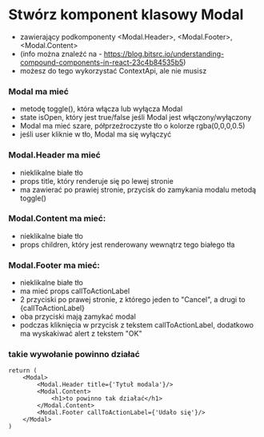 # Stwórz komponent klasowy Modal
- zawierający podkomponenty <Modal.Header>, <Modal.Footer>, <Modal.Content>
- (info można znaleźć na - https://blog.bitsrc.io/understanding-compound-components-in-react-23c4b84535b5)
- możesz do tego wykorzystać ContextApi, ale nie musisz

### Modal ma mieć 
- metodę toggle(), która włącza lub wyłącza Modal
- state isOpen, który jest true/false jeśli Modal jest włączony/wyłączony
- Modal ma mieć szare, półprzeźroczyste tło o kolorze rgba(0,0,0,0.5)
- jeśli user kliknie w tło, Modal ma się wyłączyć

### Modal.Header ma mieć 
- nieklikalne białe tło
- props title, który renderuje się po lewej stronie 
- ma zawierać po prawiej stronie, przycisk do zamykania modalu metodą toggle()

### Modal.Content ma mieć:
- nieklikalne białe tło
- props children, który jest renderowany wewnątrz tego białego tła

### Modal.Footer ma mieć:
- nieklikalne białe tło
- ma mieć props callToActionLabel
- 2 przyciski po prawej stronie, z którego jeden to "Cancel", a drugi to {callToActionLabel}
- oba przyciski mają zamykać modal
- podczas kliknięcia w przycisk z tekstem callToActionLabel, dodatkowo ma wyskakiwać alert z tekstem "OK"


### takie wywołanie powinno działać

```
return (
    <Modal>
        <Modal.Header title={'Tytuł modala'}/>
        <Modal.Content>
            <h1>to powinno tak działać</h1>
        </Modal.Content>
        <Modal.Footer callToActionLabel={'Udało się'}/>
    </Modal>
)
